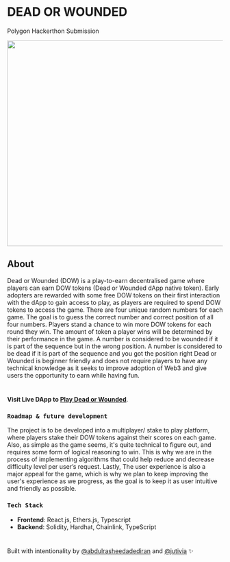 # **DEAD OR WOUNDED**

Polygon Hackerthon Submission

<img src="https://github.com/AbdulrasheedAdediran/dow-dApp-frontend/blob/main/src/components/assets/DOW_LandingPage.png" width="768" height="480">

## About

Dead or Wounded (DOW) is a play-to-earn decentralised game where players can earn DOW tokens (Dead or Wounded dApp native token).
Early adopters are rewarded with some free DOW tokens on their first interaction with the dApp to gain access to play, as players are required to spend DOW tokens to access the game.
There are four unique random numbers for each game. The goal is to guess the correct number and correct position of all four numbers.
Players stand a chance to win more DOW tokens for each round they win. The amount of token a player wins will be determined by their performance in the game.
A number is considered to be wounded if it is part of the sequence but in the wrong position.
A number is considered to be dead if it is part of the sequence and you got the position right
Dead or Wounded is beginner friendly and does not require players to have any technical knowledge as it seeks to improve adoption of Web3 and give users the opportunity to earn while having fun.

#

**Visit Live DApp to [Play Dead or Wounded](https://deadorwounded.vercel.app)**.

### **`Roadmap & future development`**

The project is to be developed into a multiplayer/ stake to play platform, where players stake their DOW tokens against their scores on each game.
Also, as simple as the game seems, it's quite technical to figure out, and requires some form of logical reasoning to win. This is why we are in the process of implementing algorithms that could help reduce and decrease difficulty level per user’s request.
Lastly, The user experience is also a major appeal for the game, which is why we plan to keep improving the user's experience as we progress, as the goal is to keep it as user intuitive and friendly as possible.

### **`Tech Stack`**

- **Frontend**: React.js, Ethers.js, Typescript
- **Backend**: Solidity, Hardhat, Chainlink, TypeScript

#


Built with intentionality by [@abdulrasheedadediran](https://github.com/AbdulrasheedAdediran) and [@jutivia](https://github.com/jutivia) :sparkles:
